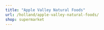 ```yaml
---
title: "Apple Valley Natural Foods"
url: /holland/apple-valley-natural-foods/
shop: supermarket
---
```

